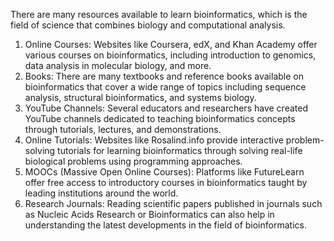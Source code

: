 There are many resources available to learn bioinformatics, which is the field of science that combines biology and computational analysis.


1. Online Courses: Websites like Coursera, edX, and Khan Academy offer various courses on bioinformatics, including introduction to genomics, data analysis in molecular biology, and more.</br>
2. Books: There are many textbooks and reference books available on bioinformatics that cover a wide range of topics including sequence analysis, structural bioinformatics, and systems biology.
3. YouTube Channels: Several educators and researchers have created YouTube channels dedicated to teaching bioinformatics concepts through tutorials, lectures, and demonstrations.
4. Online Tutorials: Websites like Rosalind.info provide interactive problem-solving tutorials for learning bioinformatics through solving real-life biological problems using programming approaches.
5. MOOCs (Massive Open Online Courses): Platforms like FutureLearn offer free access to introductory courses in bioinformatics taught by leading institutions around the world.
6. Research Journals: Reading scientific papers published in journals such as Nucleic Acids Research or Bioinformatics can also help in understanding the latest developments in the field of bioinformatics.

